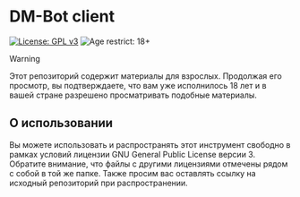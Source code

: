 # DM-Bot client
[![License: GPL v3](https://img.shields.io/badge/License-GPL%20v3-blue.svg)](LICENSE.md)
![Age restrict: 18+](https://img.shields.io/badge/Age_restrict-18%2B-red)

> [!WARNING]
> Этот репозиторий содержит материалы для взрослых. Продолжая его просмотр, вы подтверждаете, что вам уже исполнилось 18 лет и в вашей стране разрешено просматривать подобные материалы.

## О использовании
Вы можете использовать и распространять этот инструмент свободно в рамках условий лицензии GNU General Public License версии 3. Обратите внимание, что файлы с другими лицензиями отмечены рядом с собой в той же папке. Также просим вас оставлять ссылку на исходный репозиторий при распространении.